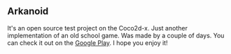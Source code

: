 ## Arkanoid
It's an open source test project on the Coco2d-x.
Just another implementation of an old school game.
Was made by a couple of days.
You can check it out on the [Google Play](https://play.google.com/store/apps/details?id=prohor33.cocos2dx.arkanoid).
I hope you enjoy it!
